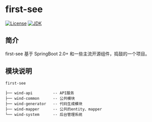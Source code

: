 # first-see
[![License](http://img.shields.io/:license-apache-blue.svg "2.0")]()
[![JDK](https://img.shields.io/badge/JDK-1.8-yellow.svg "1.8")]()


## 简介

first-see 基于 SpringBoot 2.0+ 和一些主流开源组件，捣鼓的一个项目。

## 模块说明

```
first-see

├── wind-api         -- API服务
├── wind-common      -- 公共模块
├── wind-generator   -- 代码生成模块
├── wind-mapper      -- 公共的entity、mapper
└── wind-system      -- 后台管理系统
```

